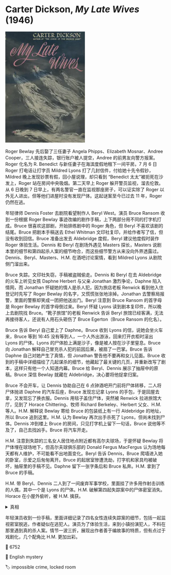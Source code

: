 # Carter Dickson, <i>My Late Wives</i> (1946)

<img src=images/1946_cover.jpg width=250/>

Roger Bewlay 先后娶了三任妻子 Angela Phipps、Elizabeth Mosnar、Andree Cooper，三人接连失踪，银行账户被人提空，Andree 的前男友向警方报案。Roger 化名为 R. Benedict 与新任妻子在海滨度假地租下一间平房。7 月 6 日 Roger 打电话让打字员 Mildred Lyons 打了几封信件，付给她十先令假钞，Mildred 晚上发现钞票有假，回小屋说理，却只看到 “Benedict 太太”被扼死在沙发上，Roger 站在房间中央吸烟。第二天早上 Roger 躲开警员监视，溜去伦敦。从 6 日晚到 7 日早上，有两名警官一直在监视那座房子，可以证实除了 Roger 以外无人进出，但等他们进屋时没有发现尸体。这起谜案至今已过去 11 年，Roger 仍然在逃。

年轻律师 Dennis Foster 去剧院看望制作人 Beryl West。演员 Bruce Ransom 收到一份根据 Roger Bewlay 事迹改编的剧作手稿，上下两部分用不同的打字机打成。Bruce 很喜欢这部剧，开始排练剧中的 Roger 角色，但 Beryl 不喜欢该剧的结尾。Bruce 把剧本手稿送去 Ethel Whitman 文印社复印，并给作者写了信，但没有收到回信。Bruce 准备出发去 Aldebridge 度假，Beryl 建议他度假时装作 Roger 体验生活。Dennis 和 Beryl 在剧场外遇见 Masters 探长，Masters 说剧本里的细节和第四起杀人案的细节吻合，而这些细节警方从来没向外界透露过。Dennis、Beryl、Masters、H.M. 在酒吧讨论案情，看到 Mildred Lyons 从剧院侧门溜出来。

Bruce 失踪。文印社失窃，手稿被盗贼偷走。Dennis 和 Beryl 在去 Aldebridge 的火车上听见女孩 Daphne Herbert 与父亲 Jonathan 激烈争论，Daphne 陷入情网，而 Jonathan 怀疑她的情人是杀人犯，因为旅店老板 Renwick 看到他入住登记时先写了 Roger Bewlay 的名字，又慌慌张张地涂掉。Jonathan 去警察局报警，里面的警察却笑成一团把他送出门。Beryl 注意到 Bruce Ransom 的首字母是 Roger Bewlay 的首字母倒过来。Beryl 怀疑 Lyons 读到剧本复印件，所以晚上去剧院找 Bruce。“靴子旅馆”的老板 Renwick 告诉 Beryl 旅馆已经客满，无法再接待客人，还说有人用石头砸伤了 Bruce Egerton（Bruce Ransom 的化名）。

Bruce 告诉 Beryl 自己爱上了 Daphne。Bruce 收到 Lyons 的信，说她会坐火车来，Bruce 等到 16:45 没有等到人，一个人外出游泳，回来打开衣柜时滚出 Lyons 的尸体。Lyons 的尸体脸上满是沙子，像是被人按在沙子里窒息。Bruce 向 Jonathan 解释自己冒充杀人犯的前因后果，被扇了一巴掌。Bruce 告诉 Daphne 自己对她产生了真情，但 Jonathan 警告他不要再和女儿见面。Bruce 收到的手稿中详细描绘了几起谋杀的细节，他藏起了最关键的几页，并重新改写了剧本，这样只有他一个人知道内幕。Bruce 给 Beryl、Dennis 展示了抽屉中的原稿。Bruce 深信 Bewlay 就藏在 Aldebridge，决心要将他捉拿归案。

Bruce 不会开车，让 Dennis 协助自己在 6 点钟酒吧开门前将尸体转移，二人将尸体抛进 Daphne 的汽车后座，Bruce 发现忘记拿 Lyons 的手包，于是回屋去拿，又发现忘了换衣服。Dennis 用毯子盖住尸体，突然被 Renwick 拉进旅馆大厅，见到了 Horace Chittering、牧师 Richard Berkeley、Herbert 父女、H.M. 等人。H.M. 解释说 Bewlay 寄给 Bruce 的包装纸上有一行 Aldebridge 的地址，所以 Bruce 追到这里。H.M. 认为 Bewlay 再次出手杀死了 Lyons，但尚未找到尸体。Dennis 冲到楼上 Bruce 的房间，只见打字机上留下一句话，Bruce 说他等不及了，自己去找凶手。Bruce 将汽车开走。

H.M. 注意到失踪的三名女人居住地点附近都有高尔夫球场，于是怀疑 Bewlay 将尸体埋在球场地下，但高尔夫球俱乐部的 Donald Fergus MacFergus 认为场地每天都有人维护，不可能看不出地面变化。Beryl 告诉 Dennis，Bruce 爬墙进入她的卧室，示爱之后匆匆离开。Bruce 的起居室惨遭洗劫，打字机和家具均被破坏，抽屉里的手稿不见。Daphne 留下一张字条后和 Bruce 私奔。H.M. 拿到了 Bruce 的手稿。

H.M. 带 Beryl、Dennis 二人到了一间废弃军事学校，里面挂了许多用作射击训练的人偶，其中一个是 Lyons 的尸体。H.M. 破解第四起失踪案中的尸体密室消失。Horace 在小屋外偷听，被 H.M. 擒获。

<details><summary>真相</summary>
Bewlay 不应该知道 Lyons 的目击内容，但是他却知道，这是因为 Lyons 一人分饰二角，同时扮演 Lyons 和 Bewlay 太太，小屋里从来没有尸体。Lyons 在文印社看到手稿，认出作者是 Bewlay，于是去找 Bruce 确认作者身份。Bruce 邀请 Lyons 来 Aldebridge 辨认凶手，结果 Lyons 被凶手灭口。

第二个受害人 Elizabeth Mosnar 是 Bruce Ransom 的弟弟，Ransom 是 Mosnar 的字母倒写。Jonathan 是 Bewlay，是他给 Bruce 寄了手稿，也是他进入文印社偷走手稿。（伏线：Jonathan 说漏嘴“没有手稿就没法排戏”，但手稿在文印社失窃是绝密信息。）Jonathan 在高尔夫球场的沙坑杀死 Lyons，开车把尸体运到靴子旅馆（伏线：汽车后座有浅的沙印），藏在 Bruce 的衣柜里。Daphane 不是 Jonathan 的亲生女儿。Daphne 偷了 Jonathan 的便携打字机借给 Bruce，Jonathan 扇了 Bruce 的一巴掌之后注意到房间里的打字机，所以伺机将其破坏，防止字迹比对暴露自己打印手稿的事实。Bruce 回到房间，看到地下有自己留给 Dennis 的打印纸条，还有一张 H.M. 掉在地上的手稿，二者打印字迹相同，于是获知 Jonathan 的真实身份，与 Masters、H.M. 合作将 Jonathan 擒获。Daphne 留下私奔字条是为了引诱 Jonathan 行动。三名受害者的尸体都埋在经常有人踩踏的沙坑下面，所以没有引发怀疑。结尾 Dennis 和 Daphne 恋爱。
</details>

年轻演员收到一份手稿，里面详细记录了四名女性连续失踪案的细节，包括一起监视密室脱逃，作者疑似在逃犯人。演员为了体验生活，来到小镇扮演犯人，不料在那里遇到真的杀人案。情节一波三折，展现出作者善于编故事的特质，但有点过于戏剧化，几个配角比 H.M. 更加出彩。

:link: 6752

:file_folder: English mystery

:label: impossible crime, locked room
